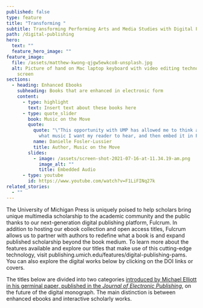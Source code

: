 ```yaml
---
published: false
type: feature
title: "Transforming "
subtitle: Transforming Performing Arts and Media Studies with Digital Features
path: /digital-publishing
hero:
  text: ""
  feature_hero_image: ""
feature_image:
  file: /assets/matthew-kwong-qjgw5ewkco8-unsplash.jpg
  alt: Picture of hand on Mac laptop keyboard with video editing technology on the
    screen
sections:
  - heading: Enhanced Ebooks
    subheading: Books that are enhanced in electronic form
    content:
      - type: highlight
        text: Insert text about these books here
      - type: quote_slider
        book: Music on the Move
        quote:
          quote: "\"This opportunity with UMP has allowed me to think as I'm writing about
            what music I want my reader to hear, and then embed it in Fulcrum. "
          name: Danielle Fosler-Lussier
          title: Author, Music on the Move
        slides:
          - image: /assets/screen-shot-2021-07-16-at-11.34.19-am.png
            image_alt: ""
            title: Embedded Audio
      - type: youtube
        id: https://www.youtube.com/watch?v=F1LiFINq27k
related_stories:
  - ""
---
```

The University of Michigan Press is uniquely poised to help scholars bring unique multimedia scholarship to the academic community and the public thanks to our next-generation digital publishing platform, Fulcrum. In addition to hosting our ebook collection and open access titles, Fulcrum allows us to partner with authors to redefine what a book is and expand published scholarship beyond the book medium. To learn more about the features available and explore our titles that make use of this cutting-edge technology, visit publishing.umich.edu/features/digital-publishing-pams. You can also explore the digital works below by clicking on the DOI links or covers.

The titles below are divided into two categories [introduced by Michael Elliott in his germinal paper, published in the *Journal of Electronic Publishing*](https://www.google.com/url?q=https://quod.lib.umich.edu/j/jep/3336451.0018.407/--future-of-the-monograph-in-the-digital-era-a-report?rgn%3Dmain;view%3Dfulltext;q1%3Delliott&sa=D&source=editors&ust=1626451848783000&usg=AOvVaw1hDky0ia1rMWWIVOfz2Bom), on the future of the digital monograph. The main distinction is between enhanced ebooks and interactive scholarly works.